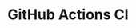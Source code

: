 # GitHub Actions CI













































































































































































































































































































































































































































































































































































































































































































































































































































































































































































































































































































































































































































































































































































































































































































































































































































































































































































































































































































































































































































































































































































































































































































































































































































































































































































































































































































































































































































































































